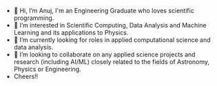 - 👋 Hi, I’m Anuj, I'm an Engineering Graduate who loves scientific programming. 
- 👀 I’m interested in Scientific Computing, Data Analysis and Machine Learning and its applications to Physics.
- 🌱 I’m currently looking for roles in applied computational science and data analysis.
- 💞️ I’m looking to collaborate on any applied science projects and research (including AI/ML) closely related to the fields of Astronomy, Physics or Engineering.
- Cheers!!
<!---  - 📫 How to reach me: 
-  I don't know i'm a private person. Send me a mail from my website https://fortknoxwastaken.github.io/profile-page/ --->


<!---
FortKnoxWasTaken/FortKnoxWasTaken is a ✨ special ✨ repository because its `README.md` (this file) appears on your GitHub profile.
You can click the Preview link to take a look at your changes.
--->
